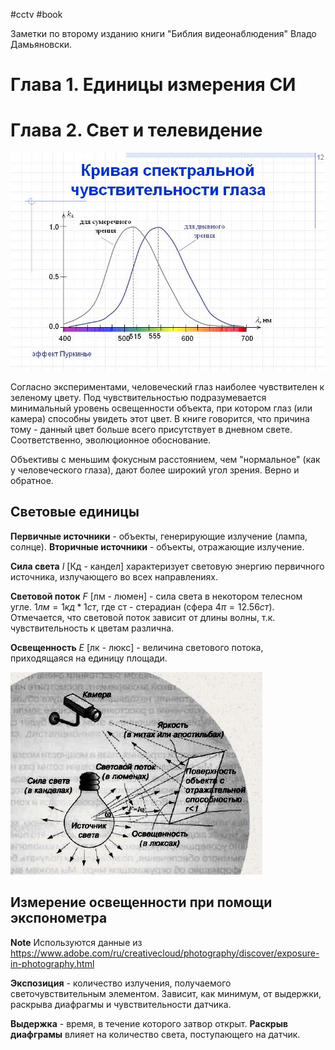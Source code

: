 #cctv #book

Заметки по второму изданию книги "Библия видеонаблюдения" Владо Дамьяновски.

# Глава 1. Единицы измерения СИ

# Глава 2. Свет и телевидение

<img src="img\cctv_bible\Krivaja-spektralnoj-chuvstvitelnosti-glaza.jpg" alt="eye_sensitivity">

Согласно экспериментами, человеческий глаз наиболее чувствителен к зеленому
цвету. Под чувствительностью подразумевается минимальный уровень освещенности
объекта, при котором глаз (или камера) способны увидеть этот цвет. В книге
говорится, что причина тому - данный цвет больше всего присутствует в дневном
свете. Соответственно, эволюционное обоснование.

Объективы с меньшим фокусным расстоянием, чем "нормальное" (как у человеческого
глаза), дают более широкий угол зрения. Верно и обратное.

## Световые единицы

**Первичные источники** - объекты, генерирующие излучение (лампа, солнце).
**Вторичные источники** - объекты, отражающие излучение.

**Сила света** $I$ [Кд - кандел] характеризует световую энергию первичного
источника, излучающего во всех направлениях.

**Световой поток** $F$ [лм - люмен] - сила света в некотором телесном угле.
$1 лм = 1 кд * 1 ст$, где ст - стерадиан (сфера $4\pi = 12.56 ст$). Отмечается,
что световой поток зависит от длины волны, т.к. чувствительность к цветам
различна.

**Освещенность** $E$ [лк - люкс] - величина светового потока, приходящаяся на
единицу площади.

<img src="img\cctv_bible\light_units.png" alt="light_units">

## Измерение освещенности при помощи экспонометра

**Note** Используются данные из https://www.adobe.com/ru/creativecloud/photography/discover/exposure-in-photography.html

**Экспозиция** - количество излучения, получаемого светочувствительным
элементом. Зависит, как минимум, от выдержки, раскрыва диафрагмы и
чувствительности датчика.

**Выдержка** - время, в течение которого затвор открыт. **Раскрыв диафграмы**
влияет на количество света, поступающего на датчик.

